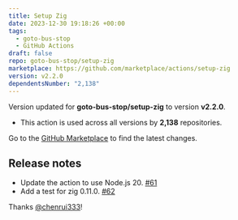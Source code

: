 ```yaml
---
title: Setup Zig
date: 2023-12-30 19:18:26 +00:00
tags:
  - goto-bus-stop
  - GitHub Actions
draft: false
repo: goto-bus-stop/setup-zig
marketplace: https://github.com/marketplace/actions/setup-zig
version: v2.2.0
dependentsNumber: "2,138"
---
```



Version updated for **goto-bus-stop/setup-zig** to version **v2.2.0**.
- This action is used across all versions by **2,138** repositories.

Go to the [GitHub Marketplace](https://github.com/marketplace/actions/setup-zig) to find the latest changes.

## Release notes

* Update the action to use Node.js 20. [#61](https://github.com/goto-bus-stop/setup-zig/pull/61)
* Add a test for zig 0.11.0. [#62](https://github.com/goto-bus-stop/setup-zig/pull/62)

Thanks [@chenrui333](https://github.com/chenrui333)!
